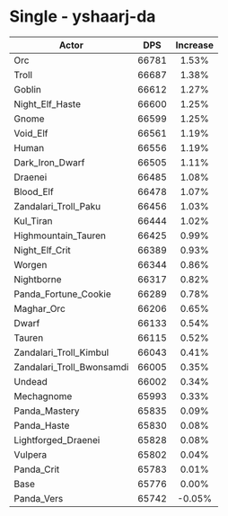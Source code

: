 # Single - yshaarj-da
| Actor | DPS | Increase |
|---|:---:|:---:|
|Orc|66781|1.53%|
|Troll|66687|1.38%|
|Goblin|66612|1.27%|
|Night_Elf_Haste|66600|1.25%|
|Gnome|66599|1.25%|
|Void_Elf|66561|1.19%|
|Human|66556|1.19%|
|Dark_Iron_Dwarf|66505|1.11%|
|Draenei|66485|1.08%|
|Blood_Elf|66478|1.07%|
|Zandalari_Troll_Paku|66456|1.03%|
|Kul_Tiran|66444|1.02%|
|Highmountain_Tauren|66425|0.99%|
|Night_Elf_Crit|66389|0.93%|
|Worgen|66344|0.86%|
|Nightborne|66317|0.82%|
|Panda_Fortune_Cookie|66289|0.78%|
|Maghar_Orc|66206|0.65%|
|Dwarf|66133|0.54%|
|Tauren|66115|0.52%|
|Zandalari_Troll_Kimbul|66043|0.41%|
|Zandalari_Troll_Bwonsamdi|66005|0.35%|
|Undead|66002|0.34%|
|Mechagnome|65993|0.33%|
|Panda_Mastery|65835|0.09%|
|Panda_Haste|65830|0.08%|
|Lightforged_Draenei|65828|0.08%|
|Vulpera|65802|0.04%|
|Panda_Crit|65783|0.01%|
|Base|65776|0.00%|
|Panda_Vers|65742|-0.05%|
